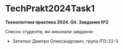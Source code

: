 # TechPrakt2024Task1
**Технологічна практика 2024. Git. Завдання №2**

Список студентів, які виконали завдання:
* Затилюк Дмитро Олександрович, група ІПЗ-22-3
